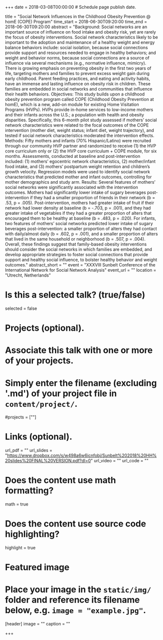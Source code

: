 +++
date = 2018-03-08T00:00:00  # Schedule page publish date.

title = "Social Network Influences in the Childhood Obesity Prevention @ homE (COPE) Program"
time_start = 2018-06-30T09:20:00
time_end = 2018-06-30T09:20:00
abstract = "Background: Social networks are an important source of influence on food intake and obesity risk, yet are rarely the focus of obesity interventions. Social network characteristics likely to be important to the adoption and maintenance of a healthy weight and energy balance behaviors include: social isolation, because social connections provide support and resources needed to engage in healthy behaviors; and weight and behavior norms, because social connections are a source of influence via several mechanisms (e.g., normative influence, mimicry).
There is growing emphasis on preventing obesity in the first two years of life, targeting mothers and families to prevent excess weight gain during early childhood. Parent feeding practices, and eating and activity habits, have an immense and lasting influence on obesity risk in children. These families are embedded in social networks and communities that influence their health behaviors. Objectives: This study builds upon a childhood obesity prevention program called COPE (Childhood Obesity Prevention at homE), which is a new, add-on module for existing Home Visitation Programs (HVPs). HVPs provide in-home services to low-income mothers and their infants across the U.S.; a population with health and obesity disparities. Specifically, this 6-month pilot study assessed if mothers’ social network characteristics were related to the focal outcomes of the COPE intervention (mother diet, weight status; infant diet, weight trajectory), and tested if social network characteristics moderated the intervention effects. Methods: Fifty mothers and infants (70% Hispanic/Latino) were recruited through our community HVP partner and randomized to receive (1) the HVP core curriculum only or (2) the HVP core curriculum + COPE module, for six months. Assessments, conducted at baseline and post-intervention included: (1) mothers’ egocentric network characteristics, (2) mother/infant food intake, and (3) mothers’ postpartum weight retention and children’s growth velocity. Regression models were used to identify social network characteristics that predicted mother and infant outcomes, controlling for mother demographics and study arm. Results: Several features of mothers’ social networks were significantly associated with the intervention outcomes. Mothers had significantly lower intake of sugary beverages post-intervention if they had a smaller proportion of friends in their network (b = .53, p = .005). Post-intervention, mothers had greater intake of fruit if their network had lower density at baseline (b = -.703, p = .001), and they had greater intake of vegetables if they had a greater proportion of alters that encouraged them to be healthy at baseline (b = .483, p = .020). For infants, two features of mothers’ social networks predicted lower intake of sugary beverages post-intervention: a smaller proportion of alters they had contact with daily/almost daily (b = .602, p = .001), and a smaller proportion of alters that lived in the same household or neighborhood (b = .507, p = .004). Overall, these findings suggest that family-based obesity interventions should consider the social networks in which families are embedded, and develop appropriate strategies to foster social connections that provide support and healthy social influence, to bolster healthy behavior and weight outcomes."
abstract_short = ""
event = "XXXVIII Sunbelt Conference of the International Network for Social Network Analysis"
event_url = ""
location = "Utrecht, Netherlands"

# Is this a selected talk? (true/false)
selected = false

# Projects (optional).
#   Associate this talk with one or more of your projects.
#   Simply enter the filename (excluding '.md') of your project file in `content/project/`.
#projects = [""]

# Links (optional).
url_pdf = ""
url_slides = "https://www.dropbox.com/s/w498a6w6icnfobj/Sunbelt%202018%20HH%20slides%20FINAL%20VERSION.pdf?dl=0"
url_video = ""
url_code = ""

# Does the content use math formatting?
math = true

# Does the content use source code highlighting?
highlight = true

# Featured image
# Place your image in the `static/img/` folder and reference its filename below, e.g. `image = "example.jpg"`.
[header]
image = ""
caption = ""

+++

